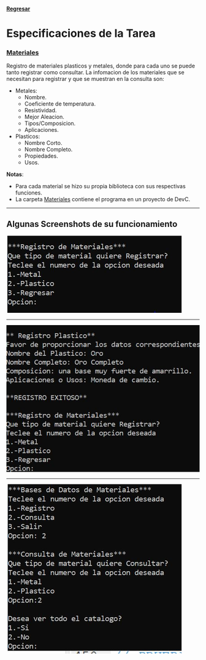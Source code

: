#### [Regresar](../../README.md)
# Especificaciones de la Tarea
### [Materiales](./Codigo_Fuente)
Registro de materiales plasticos y metales, donde para cada uno se puede tanto registrar como consultar. La infomacion de los materiales que se necesitan para registrar y que se muestran en la consulta son:

- Metales:
    + Nombre.
    + Coeficiente de temperatura.
    + Resistividad.
    + Mejor Aleacion.
    + Tipos/Composicion.
    + Aplicaciones.
- Plasticos:
    + Nombre Corto.
    + Nombre Completo.
    + Propiedades.
    + Usos.

**Notas**: 

- Para cada material se hizo su propia biblioteca con sus respectivas funciones.
- La carpeta [Materiales](./Materiales) contiene el programa en un proyecto de DevC.

---
## Algunas Screenshots de su funcionamiento
![S2](Screenshots/2.JPG)

---
![S3](Screenshots/3.JPG)

---
![S4](Screenshots/4.JPG)

